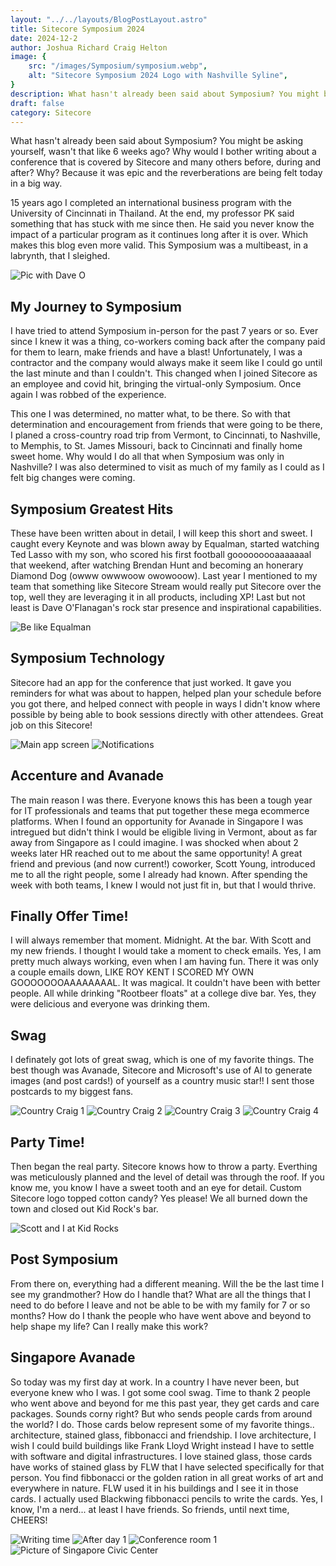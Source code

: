 ```yaml
---
layout: "../../layouts/BlogPostLayout.astro"
title: Sitecore Symposium 2024 
date: 2024-12-2
author: Joshua Richard Craig Helton
image: {
    src: "/images/Symposium/symposium.webp",
    alt: "Sitecore Symposium 2024 Logo with Nashville Syline",
}
description: What hasn't already been said about Symposium? You might be asking yourself, wasn't that like 6 weeks ago? Why would I bother writing about a conference that is covered by Sitecore before, during and after? Why? Because it was epic and the reverberations are being felt today in a big way.
draft: false
category: Sitecore
---
```


What hasn't already been said about Symposium? You might be asking yourself, wasn't that like 6 weeks ago? Why would I bother writing about a conference that is covered by Sitecore and many others before, during and after? Why? Because it was epic and the reverberations are being felt today in a big way. 

15 years ago I completed an international business program with the University of Cincinnati in Thailand. At the end, my professor PK said something that has stuck with me since then. He said you never know the impact of a particular program as it continues long after it is over. Which makes this blog even more valid. This Symposium was a multibeast, in a labrynth, that I sleighed.

<img src="/images/Symposium\Screenshot_20241202-212407_LinkedIn.webp" class="image" alt="Pic with Dave O"/>

## My Journey to Symposium
I have tried to attend Symposium in-person for the past 7 years or so. Ever since I knew it was a thing, co-workers coming back after the company paid for them to learn, make friends and have a blast! Unfortunately, I was a contractor and the company would always make it seem like I could go until the last minute and than I couldn't. This changed when I joined Sitecore as an employee and covid hit, bringing the virtual-only Symposium. Once again I was robbed of the experience.

This one I was determined, no matter what, to be there. So with that determination and encouragement from friends that were going to be there, I planed a cross-country road trip from Vermont, to Cincinnati, to Nashville, to Memphis, to St. James Missouri, back to Cincinnati and finally home sweet home. Why would I do all that when Symposium was only in Nashville? I was also determined to visit as much of my family as I could as I felt big changes were coming.

## Symposium Greatest Hits
These have been written about in detail, I will keep this short and sweet. I caught every Keynote and was blown away by Equalman, started watching Ted Lasso with my son, who scored his first football gooooooooaaaaaaal that weekend, after watching Brendan Hunt and becoming an honerary Diamond Dog (owww owwwoow owowooow). Last year I mentioned to my team that something like Sitecore Stream would really put Sitecore over the top, well they are leveraging it in all products, including XP! Last but not least is Dave O'Flanagan's rock star presence and inspirational capabilities. 

<img src="/images/Symposium\Screenshot_20241202-211158_LinkedIn.webp" class="image" alt="Be like Equalman"/>

## Symposium Technology
Sitecore had an app for the conference that just worked. It gave you reminders for what was about to happen, helped plan your schedule before you got there, and helped connect with people in ways I didn't know where possible by being able to book sessions directly with other attendees. Great job on this Sitecore!

<img src="/images/Symposium\Screenshot_20241130-161311_Sitecore Symposium 2024.webp" class="image" alt="Main app screen"/>

<img src="/images/Symposium\Screenshot_20241130-162827_Sitecore Symposium 2024.webp" class="image" alt="Notifications"/>

## Accenture and Avanade
The main reason I was there. Everyone knows this has been a tough year for IT professionals and teams that put together these mega ecommerce platforms. When I found an opportunity for Avanade in Singapore I was intregued but didn't think I would be eligible living in Vermont, about as far away from Singapore as I could imagine. I was shocked when about 2 weeks later HR reached out to me about the same opportunity! A great friend and previous (and now current!) coworker, Scott Young, introduced me to all the right people, some I already had known. After spending the week with both teams, I knew I would not just fit in, but that I would thrive.

## Finally Offer Time!
I will always remember that moment. Midnight. At the bar. With Scott and my new friends. I thought I would take a moment to check emails. Yes, I am pretty much always working, even when I am having fun. There it was only a couple emails down, LIKE ROY KENT I SCORED MY OWN GOOOOOOOAAAAAAAAL. It was magical. It couldn't have been with better people. All while drinking "Rootbeer floats" at a college dive bar. Yes, they were delicious and everyone was drinking them.

## Swag
I definately got lots of great swag, which is one of my favorite things. The best though was Avanade, Sitecore and Microsoft's use of AI to generate images (and post cards!) of yourself as a country music star!! I sent those postcards to my biggest fans.

<img src="/images/Symposium\ettdavrjgf5gpsnzf8ir.jpg" class="image" alt="Country Craig 1"/>

<img src="/images/Symposium\xfezz4cdsenc5fwbyknl.jpg" class="image" alt="Country Craig 2"/>

<img src="/images/Symposium\zdj9eqtw9nvdichqicih.jpg" class="image" alt="Country Craig 3"/>

<img src="/images/Symposium\wpugvhesmudngtoym2wp.jpg" class="image" alt="Country Craig 4"/>

## Party Time!
Then began the real party. Sitecore knows how to throw a party. Everthing was meticulously planned and the level of detail was through the roof. If you know me, you know I have a sweet tooth and an eye for detail. Custom Sitecore logo topped cotton candy? Yes please! We all burned down the town and closed out Kid Rock's bar. 

<img src="/images/Symposium\Dec_2_2024_9_05_00.webp" class="image" alt="Scott and I at Kid Rocks"/>

## Post Symposium
From there on, everything had a different meaning. Will the be the last time I see my grandmother? How do I handle that? What are all the things that I need to do before I leave and not be able to be with my family for 7 or so months? How do I thank the people who have went above and beyond to help shape my life? Can I really make this work?

## Singapore Avanade
So today was my first day at work. In a country I have never been, but everyone knew who I was. I got some cool swag. Time to thank 2 people who went above and beyond for me this past year, they get cards and care packages. Sounds corny right? But who sends people cards from around the world? I do. Those cards below represent some of my favorite things.. architecture, stained glass, fibbonacci and friendship. I love architecture, I wish I could build buildings like Frank Lloyd Wright instead I have to settle with software and digital infrastructures. I love stained glass, those cards have works of stained glass by FLW that I have selected specifically for that person. You find fibbonacci or the golden ration in all great works of art and everywhere in nature. FLW used it in his buildings and I see it in those cards. I actually used Blackwing fibbonacci pencils to write the cards. Yes, I know, I'm a nerd... at least I have friends. So friends, until next time, CHEERS! 

<img src="/images/Symposium\20241201_190748.webp" class="image" alt="Writing time"/>

<img src="/images/Symposium\20241202_190718.jpg" class="image" alt="After day 1"/>

<img src="/images/Symposium\20241202_085812.jpg" class="image" alt="Conference room 1"/>

<img src="/images/Symposium\20241202_090025.jpg" class="image" alt="Picture of Singapore Civic Center"/>
